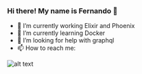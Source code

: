 ### Hi there! My name is Fernando 👋

- 🔭 I’m currently working Elixir and Phoenix
- 🌱 I’m currently learning Docker 
- 🤔 I’m looking for help with graphql
- 📫 How to reach me: 

![alt text](IMG/animation_500_l4t9x9cf.gif)

<!--
**oteixeiras/oteixeiras** is a ✨ _special_ ✨ repository because its `README.md` (this file) appears on your GitHub profile.

Here are some ideas to get you started:

- 🔭 I’m currently working on ...
- 🌱 I’m currently learning ...
- 👯 I’m looking to collaborate on ...
- 🤔 I’m looking for help with ...
- 💬 Ask me about ...
- 📫 How to reach me: ...
- 😄 Pronouns: ...
- ⚡ Fun fact: ...
-->
